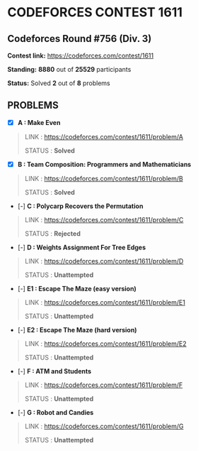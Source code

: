# CODEFORCES CONTEST 1611

## Codeforces Round #756 (Div. 3)

**Contest link:** https://codeforces.com/contest/1611

**Standing:** **8880** out of **25529** participants

**Status:** Solved **2** out of **8** problems

## PROBLEMS

- [x] **A : Make Even**

> LINK : https://codeforces.com/contest/1611/problem/A
>
>STATUS : **Solved**

- [x] **B : Team Composition: Programmers and Mathematicians**

> LINK : https://codeforces.com/contest/1611/problem/B
>
>STATUS : **Solved**

- [-] **C : Polycarp Recovers the Permutation**

> LINK : https://codeforces.com/contest/1611/problem/C
>
>STATUS : **Rejected**

- [-] **D : Weights Assignment For Tree Edges**

> LINK : https://codeforces.com/contest/1611/problem/D
>
>STATUS : **Unattempted**

- [-] **E1 : Escape The Maze (easy version)**

> LINK : https://codeforces.com/contest/1611/problem/E1
>
>STATUS : **Unattempted**

- [-] **E2 : Escape The Maze (hard version)**

> LINK : https://codeforces.com/contest/1611/problem/E2
>
>STATUS : **Unattempted**

- [-] **F : ATM and Students**

> LINK : https://codeforces.com/contest/1611/problem/F
>
>STATUS : **Unattempted**

- [-] **G : Robot and Candies**

> LINK : https://codeforces.com/contest/1611/problem/G
>
>STATUS : **Unattempted**

